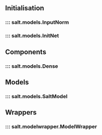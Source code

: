 ## Initialisation
### ::: salt.models.InputNorm
### ::: salt.models.InitNet

## Components
### ::: salt.models.Dense

## Models
### ::: salt.models.SaltModel

## Wrappers
### ::: salt.modelwrapper.ModelWrapper

